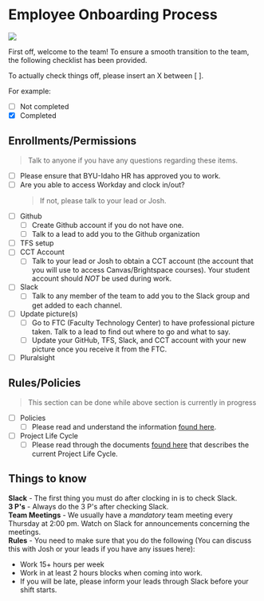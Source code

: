 # Employee Onboarding Process

![](https://media.giphy.com/media/l0HlHFRbmaZtBRhXG/giphy.gif)

First off, welcome to the team! To ensure a smooth transition to the team, the following checklist has been provided.

To actually check things off, please insert an X between [ ].

For example:
- [ ] Not completed
- [X] Completed

## Enrollments/Permissions

> Talk to anyone if you have any questions regarding these items.

- [ ] Please ensure that BYU-Idaho HR has approved you to work.
- [ ] Are you able to access Workday and clock in/out? 
  > If not, please talk to your lead or Josh.
- [ ] Github
  - [ ] Create Github account if you do not have one.
  - [ ] Talk to a lead to add you to the Github organization
- [ ] TFS setup
- [ ] CCT Account
  - [ ] Talk to your lead or Josh to obtain a CCT account (the account that you will use to access Canvas/Brightspace courses). Your student account should *NOT* be used during work. 
- [ ] Slack
  - [ ] Talk to any member of the team to add you to the Slack group and get added to each channel.
- [ ] Update picture(s)
  - [ ] Go to FTC (Faculty Technology Center) to have professional picture taken. Talk to a lead to find out where to go and what to say.
  - [ ] Update your GitHub, TFS, Slack, and CCT account with your new picture once you receive it from the FTC.
  
- [ ] Pluralsight

## Rules/Policies
> This section can be done while above section is currently in progress

- [ ] Policies
  - [ ] Please read and understand the information [found here](https://github.com/byuitechops/for-the-strength-of-developers/tree/master/Handbook/2.%20Policies%20and%20Standards).
- [ ] Project Life Cycle
  - [ ] Please read through the documents [found here](https://github.com/byuitechops/for-the-strength-of-developers/tree/master/Handbook/3.%20Project%20Life%20Cycle) that describes the current Project Life Cycle.
  
## Things to know
**Slack** - The first thing you must do after clocking in is to check Slack.<br/>
**3 P's** - Always do the 3 P's after checking Slack.<br/>
**Team Meetings** - We usually have a *mandatory* team meeting every Thursday at 2:00 pm. Watch on Slack for announcements concerning the meetings.<br/>
**Rules** - You need to make sure that you do the following (You can discuss this with Josh or your leads if you have any issues here):
- Work 15+ hours per week
- Work in at least 2 hours blocks when coming into work. 
- If you will be late, please inform your leads through Slack before your shift starts.
